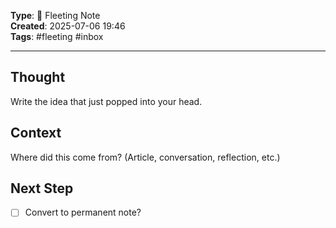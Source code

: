 

**Type**: 🧠 Fleeting Note  
**Created**: 2025-07-06 19:46  
**Tags**: #fleeting #inbox  

---

## Thought  
Write the idea that just popped into your head.

## Context  
Where did this come from? (Article, conversation, reflection, etc.)

## Next Step  
- [ ] Convert to permanent note?
